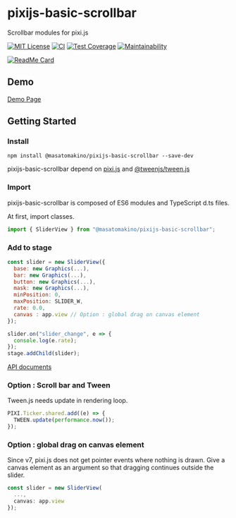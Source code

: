 # pixijs-basic-scrollbar

Scrollbar modules for pixi.js

[![MIT License](http://img.shields.io/badge/license-MIT-blue.svg?style=flat)](LICENSE)
[![CI](https://github.com/MasatoMakino/pixijs-basic-scrollbar/actions/workflows/ci_main.yml/badge.svg)](https://github.com/MasatoMakino/pixijs-basic-scrollbar/actions/workflows/ci_main.yml)
[![Test Coverage](https://api.codeclimate.com/v1/badges/2bcf782a39a1150ad786/test_coverage)](https://codeclimate.com/github/MasatoMakino/pixijs-basic-scrollbar/test_coverage)
[![Maintainability](https://api.codeclimate.com/v1/badges/2bcf782a39a1150ad786/maintainability)](https://codeclimate.com/github/MasatoMakino/pixijs-basic-scrollbar/maintainability)

[![ReadMe Card](https://github-readme-stats.vercel.app/api/pin/?username=MasatoMakino&repo=pixijs-basic-scrollbar&show_owner=true)](https://github.com/MasatoMakino/pixijs-basic-scrollbar)

## Demo

[Demo Page](https://masatomakino.github.io/pixijs-basic-scrollbar/demo/index.html)

## Getting Started

### Install

```shell script
npm install @masatomakino/pixijs-basic-scrollbar --save-dev
```

pixijs-basic-scrollbar depend on [pixi.js](https://github.com/pixijs/pixi.js) and [@tweenjs/tween.js](https://github.com/tweenjs/tween.js/)

### Import

pixijs-basic-scrollbar is composed of ES6 modules and TypeScript d.ts files.

At first, import classes.

```js
import { SliderView } from "@masatomakino/pixijs-basic-scrollbar";
```

### Add to stage

```js
const slider = new SliderView({
  base: new Graphics(...),
  bar: new Graphics(...),
  button: new Graphics(...),
  mask: new Graphics(...),
  minPosition: 0,
  maxPosition: SLIDER_W,
  rate: 0.0,
  canvas : app.view // Option : global drag on canvas element
});

slider.on("slider_change", e => {
  console.log(e.rate);
});
stage.addChild(slider);
```

[API documents](https://masatomakino.github.io/pixijs-basic-scrollbar/api/)

### Option : Scroll bar and Tween

Tween.js needs update in rendering loop.

```js
PIXI.Ticker.shared.add((e) => {
  TWEEN.update(performance.now());
});
```

### Option : global drag on canvas element

Since v7, pixi.js does not get pointer events where nothing is drawn. Give a canvas element as an argument so that dragging continues outside the slider.

```js
const slider = new SliderView(
  ...,
  canvas: app.view
});
```
